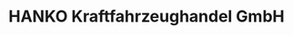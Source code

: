 ---
title: "HANKO Kraftfahrzeughandel GmbH"
url: /koblenz/hanko-kraftfahrzeughandel-gmbh/
shop: Autohaus
---